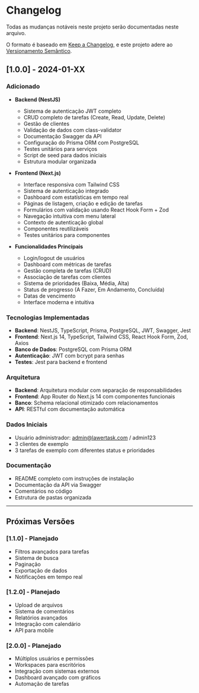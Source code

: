 # Changelog

Todas as mudanças notáveis neste projeto serão documentadas neste arquivo.

O formato é baseado em [Keep a Changelog](https://keepachangelog.com/pt-BR/1.0.0/),
e este projeto adere ao [Versionamento Semântico](https://semver.org/lang/pt-BR/).

## [1.0.0] - 2024-01-XX

### Adicionado
- **Backend (NestJS)**
  - Sistema de autenticação JWT completo
  - CRUD completo de tarefas (Create, Read, Update, Delete)
  - Gestão de clientes
  - Validação de dados com class-validator
  - Documentação Swagger da API
  - Configuração do Prisma ORM com PostgreSQL
  - Testes unitários para serviços
  - Script de seed para dados iniciais
  - Estrutura modular organizada

- **Frontend (Next.js)**
  - Interface responsiva com Tailwind CSS
  - Sistema de autenticação integrado
  - Dashboard com estatísticas em tempo real
  - Páginas de listagem, criação e edição de tarefas
  - Formulários com validação usando React Hook Form + Zod
  - Navegação intuitiva com menu lateral
  - Contexto de autenticação global
  - Componentes reutilizáveis
  - Testes unitários para componentes

- **Funcionalidades Principais**
  - Login/logout de usuários
  - Dashboard com métricas de tarefas
  - Gestão completa de tarefas (CRUD)
  - Associação de tarefas com clientes
  - Sistema de prioridades (Baixa, Média, Alta)
  - Status de progresso (A Fazer, Em Andamento, Concluída)
  - Datas de vencimento
  - Interface moderna e intuitiva

### Tecnologias Implementadas
- **Backend**: NestJS, TypeScript, Prisma, PostgreSQL, JWT, Swagger, Jest
- **Frontend**: Next.js 14, TypeScript, Tailwind CSS, React Hook Form, Zod, Axios
- **Banco de Dados**: PostgreSQL com Prisma ORM
- **Autenticação**: JWT com bcrypt para senhas
- **Testes**: Jest para backend e frontend

### Arquitetura
- **Backend**: Arquitetura modular com separação de responsabilidades
- **Frontend**: App Router do Next.js 14 com componentes funcionais
- **Banco**: Schema relacional otimizado com relacionamentos
- **API**: RESTful com documentação automática

### Dados Iniciais
- Usuário administrador: admin@lawertask.com / admin123
- 3 clientes de exemplo
- 3 tarefas de exemplo com diferentes status e prioridades

### Documentação
- README completo com instruções de instalação
- Documentação da API via Swagger
- Comentários no código
- Estrutura de pastas organizada

---

## Próximas Versões

### [1.1.0] - Planejado
- Filtros avançados para tarefas
- Sistema de busca
- Paginação
- Exportação de dados
- Notificações em tempo real

### [1.2.0] - Planejado
- Upload de arquivos
- Sistema de comentários
- Relatórios avançados
- Integração com calendário
- API para mobile

### [2.0.0] - Planejado
- Múltiplos usuários e permissões
- Workspaces para escritórios
- Integração com sistemas externos
- Dashboard avançado com gráficos
- Automação de tarefas 